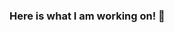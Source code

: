### Here is what I am working on! 👋

<!--
**haluskua/Haluskua** is a ✨ _special_ ✨ repository because its `README.md` (this file) appears on your GitHub profile.

Here are some ideas to get you started:

- 🔭 I’m currently working on ...Personal Portfolio
- 🌱 I’m currently learning ...React.js
- 👯 I’m looking to collaborate on ...React.js
- 🤔 I’m looking for help with ...
- 💬 Ask me about ...Anything
- 📫 How to reach me: ...[haluskua.one@gmail.com]
- 😄 Pronouns: ... He/Him
- ⚡ Fun fact: ... I am half finish
-->
